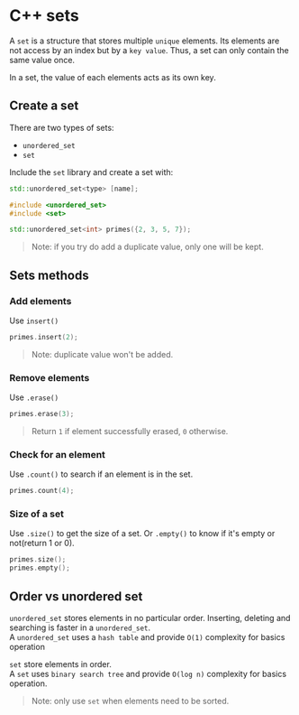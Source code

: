 # C++ sets

A `set` is a structure that stores multiple `unique` elements.
Its elements are not access by an index but by a `key value`.
Thus, a set can only contain the same value once.

In a set, the value of each elements acts as its own key.

## Create a set

There are two types of sets:

- `unordered_set`
- `set`

Include the `set` library and create a set with:

```cpp
std::unordered_set<type> [name];
```
```cpp
#include <unordered_set>
#include <set>

std::unordered_set<int> primes({2, 3, 5, 7});
```
>Note: if you try do add a duplicate value, only one will be kept.

## Sets methods

### Add elements

Use `insert()`

```cpp
primes.insert(2);
```
>Note: duplicate value won't be added.

### Remove elements

Use `.erase()`

```cpp
primes.erase(3);
```
>Return `1` if element successfully erased, `0` otherwise.

### Check for an element

Use `.count()` to search if an element is in the set.

```cpp
primes.count(4);
```

### Size of a set

Use `.size()` to get the size of a set.
Or `.empty()` to know if it's empty or not(return 1 or 0).

```cpp
primes.size();
primes.empty();
```

## Order vs unordered set

`unordered_set` stores elements in no particular order.
Inserting, deleting and searching is faster in a `unordered_set`.  
A `unordered_set` uses a `hash table` and provide `O(1)` complexity for basics operation

`set` store elements in order.  
A `set` uses `binary search tree` and provide `O(log n)` complexity for basics operation.

>Note: only use `set` when elements need to be sorted.
